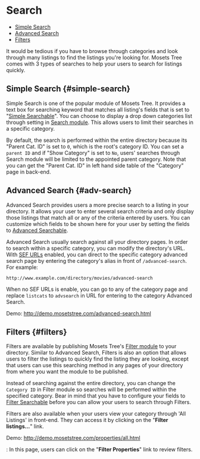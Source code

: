 # Search

- [Simple Search]({{version}}/search#simple-search)
- [Advanced Search]({{version}}/search#adv-search)
- [Filters]({{version}}/search#filters)

It would be tedious if you have to browse through categories and look through many listings to find the listings you're looking for. Mosets Tree comes with 3 types of searches to help your users to search for listings quickly.

## Simple Search {#simple-search}
Simple Search is one of the popular module of Mosets Tree. It provides a text box for searching keyword that matches all listing's fields that is set to "[Simple Searchable]({{version}}/fields#simple-searchable)". You can choose to display a drop down categories list through setting in [Search module]({{version}}/modules#mod-mt-search). This allows users to limit their searches in a specific category.

By default, the search is performed within the entire directory because its "Parent Cat. ID" is set to `0`, which is the root's category ID. You can set a `parent ID` and if "Show Category" is set to `No`, users' searches through Search module will be limited to the appointed parent category. Note that you can get the "Parent Cat. ID" in left hand side table of the "Category" page in back-end.

## Advanced Search {#adv-search}
Advanced Search provides users a more precise search to a listing in your directory. It allows your user to enter several search criteria and only display those listings that match all or any of the criteria entered by users. You can customize which fields to be shown here for your user by setting the fields to [Advanced Searchable]({{version}}/fields#advanced-searchable).

Advanced Search usually search against all your directory pages. In order to search within a specific category, you can modify the directory's URL. With [SEF URLs]({{version}}/configuration#sefurls) enabled, you can direct to the specific category advanced search page by entering the category's alias in front of `/advanced-search`. For example: 
    
    http://www.example.com/directory/movies/advanced-search  
    
When no SEF URLs is enable, you can go to any of the category page and replace `listcats` to `advsearch` in URL for entering to the category Advanced Search.

Demo: http://demo.mosetstree.com/advanced-search.html

## Filters {#filters}
Filters are available by publishing Mosets Tree's [Filter module]({{version}}/modules#mod-mt-filter) to your directory. Similar to Advanced Search, Filters is also an option that allows users to filter the listings to quickly find the listing they are looking, except that users can use this searching method in any pages of your directory from where you want the module to be published.

Instead of searching against the entire directory, you can change the `Category ID` in Filter module so searches will be performed within the specified category. Bear in mind that you have to configure your fields to [Filter Searchable]({{version}}/fields#filter-searchable) before you can allow your users to search through Filters.

Filters are also available when your users view your category through 'All Listings' in front-end. They can access it by clicking on the "**Filter listings...**" link.

Demo: http://demo.mosetstree.com/properties/all.html

: In this page, users can click on the "**Filter Properties**" link to review filters. 
